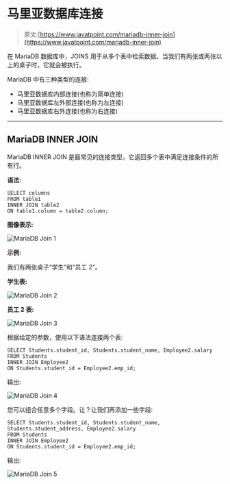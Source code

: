 # 马里亚数据库连接

> 原文:[https://www.javatpoint.com/mariadb-inner-join](https://www.javatpoint.com/mariadb-inner-join)

在 MariaDB 数据库中，JOINS 用于从多个表中检索数据。当我们有两张或两张以上的桌子时，它就会被执行。

MariaDB 中有三种类型的连接:

*   马里亚数据库内部连接(也称为简单连接)
*   马里亚数据库左外部连接(也称为左连接)
*   马里亚数据库右外连接(也称为右连接)

* * *

## MariaDB INNER JOIN

MariaDB INNER JOIN 是最常见的连接类型，它返回多个表中满足连接条件的所有行。

**语法:**

```
SELECT columns
FROM table1 
INNER JOIN table2
ON table1.column = table2.column;

```

**图像表示:**

![MariaDB Join 1](../Images/d27d9faafbb735b8801f5f39de02c142.png)

**示例:**

我们有两张桌子“学生”和“员工 2”。

**学生表:**

![MariaDB Join 2](../Images/8b8b2cbf25fb2dfd6e9c428696bf6ac4.png)

**员工 2 表:**

![MariaDB Join 3](../Images/2764f9d660bf826653c43f8974c84c5e.png)

根据给定的参数，使用以下语法连接两个表:

```
SELECT Students.student_id, Students.student_name, Employee2.salary
FROM Students 
INNER JOIN Employee2
ON Students.student_id = Employee2.emp_id; 

```

输出:

![MariaDB Join 4](../Images/34c933b3f011ceb6503f75e9f50045b2.png)

您可以组合任意多个字段。让？让我们再添加一些字段:

```
SELECT Students.student_id, Students.student_name, Students.student_address, Employee2.salary
FROM Students 
INNER JOIN Employee2
ON Students.student_id = Employee2.emp_id; 

```

输出:

![MariaDB Join 5](../Images/0e9b421aa56b3bdcaa10bac9f4bf3318.png)